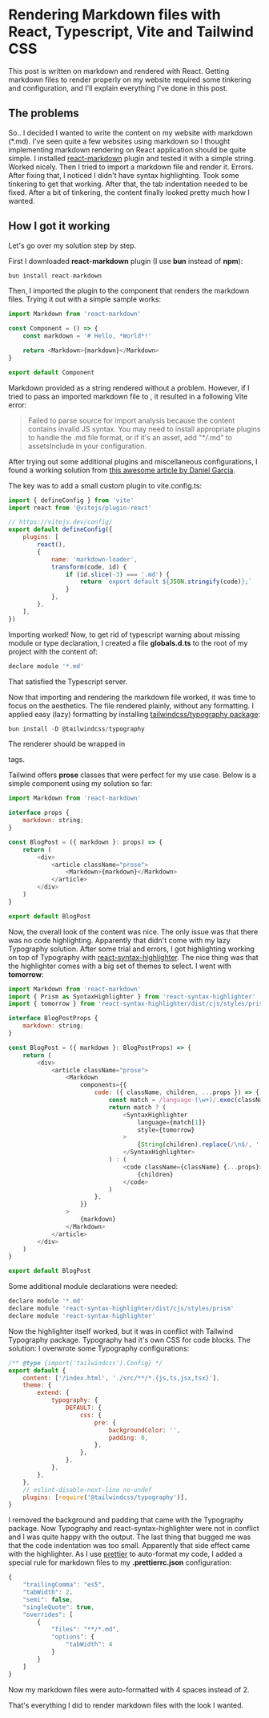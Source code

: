 # Rendering Markdown files with React, Typescript, Vite and Tailwind CSS

This post is written on markdown and rendered with React. Getting markdown files to render properly on my website required some tinkering and configuration, and I'll explain everything I've done in this post.

## The problems

So.. I decided I wanted to write the content on my website with markdown (\*.md). I've seen quite a few websites using markdown so I thought implementing markdown rendering on React application should be quite simple. I installed [react-markdown](https://github.com/remarkjs/react-markdown) plugin and tested it with a simple string. Worked nicely. Then I tried to import a markdown file and render it. Errors. After fixing that, I noticed I didn't have syntax highlighting. Took some tinkering to get that working. After that, the tab indentation needed to be fixed. After a bit of tinkering, the content finally looked pretty much how I wanted.

## How I got it working

Let's go over my solution step by step.

First I downloaded **react-markdown** plugin (I use **bun** instead of **npm**):

```javascript
bun install react-markdown
```

Then, I imported the plugin to the component that renders the markdown files. Trying it out with a simple sample works:

```javascript
import Markdown from 'react-markdown'

const Component = () => {
    const markdown = '# Hello, *World*!'

    return <Markdown>{markdown}</Markdown>
}

export default Component
```

Markdown provided as a string rendered without a problem. However, if I tried to pass an imported markdown file to **<Markdown>**, it resulted in a following Vite error:

> Failed to parse source for import analysis because the content contains invalid JS syntax. You may need to install appropriate plugins to handle the .md file format, or if it's an asset, add "\*_/_.md" to assetsInclude in your configuration.

After trying out some additional plugins and miscellaneous configurations, I found a working solution from [this awesome article by Daniel Garcia](https://onticdani.medium.com/how-to-load-and-render-markdown-files-into-your-vite-react-app-using-typescript-ba5f79822350).

The key was to add a small custom plugin to vite.config.ts:

```javascript
import { defineConfig } from 'vite'
import react from '@vitejs/plugin-react'

// https://vitejs.dev/config/
export default defineConfig({
    plugins: [
        react(),
        {
            name: 'markdown-loader',
            transform(code, id) {
                if (id.slice(-3) === '.md') {
                    return `export default ${JSON.stringify(code)};`
                }
            },
        },
    ],
})
```

Importing worked! Now, to get rid of typescript warning about missing module or type declaration, I created a file **globals.d.ts** to the root of my project with the content of:

```javascript
declare module '*.md'
```

That satisfied the Typescript server.

Now that importing and rendering the markdown file worked, it was time to focus on the aesthetics. The file rendered plainly, without any formatting. I applied easy (lazy) formatting by installing [tailwindcss/typography package](https://tailwindcss.com/docs/typography-plugin#installation):

```javascript
bun install -D @tailwindcss/typography
```

The renderer should be wrapped in **<article>** tags.

Tailwind offers **prose** classes that were perfect for my use case. Below is a simple component using my solution so far:

```javascript
import Markdown from 'react-markdown'

interface props {
    markdown: string;
}

const BlogPost = ({ markdown }: props) => {
    return (
        <div>
            <article className="prose">
                <Markdown>{markdown}</Markdown>
            </article>
        </div>
    )
}

export default BlogPost
```

Now, the overall look of the content was nice. The only issue was that there was no code highlighting. Apparently that didn't come with my lazy Typography solution. After some trial and errors, I got highlighting working on top of Typography with [react-syntax-highlighter](https://github.com/react-syntax-highlighter/react-syntax-highlighter). The nice thing was that the highlighter comes with a big set of themes to select. I went with **tomorrow**:

```javascript
import Markdown from 'react-markdown'
import { Prism as SyntaxHighlighter } from 'react-syntax-highlighter'
import { tomorrow } from 'react-syntax-highlighter/dist/cjs/styles/prism'

interface BlogPostProps {
    markdown: string;
}

const BlogPost = ({ markdown }: BlogPostProps) => {
    return (
        <div>
            <article className="prose">
                <Markdown
                    components={{
                        code: ({ className, children, ...props }) => {
                            const match = /language-(\w+)/.exec(className || '')
                            return match ? (
                                <SyntaxHighlighter
                                    language={match[1]}
                                    style={tomorrow}
                                >
                                    {String(children).replace(/\n$/, '')}
                                </SyntaxHighlighter>
                            ) : (
                                <code className={className} {...props}>
                                    {children}
                                </code>
                            )
                        },
                    }}
                >
                    {markdown}
                </Markdown>
            </article>
        </div>
    )
}

export default BlogPost
```

Some additional module declarations were needed:

```javascript
declare module '*.md'
declare module 'react-syntax-highlighter/dist/cjs/styles/prism'
declare module 'react-syntax-highlighter'

```

Now the highlighter itself worked, but it was in conflict with Tailwind Typography package. Typography had it's own CSS for code blocks. The solution: I overwrote some Typography configurations:

```javascript
/** @type {import('tailwindcss').Config} */
export default {
    content: ['/index.html', './src/**/*.{js,ts,jsx,tsx}'],
    theme: {
        extend: {
            typography: {
                DEFAULT: {
                    css: {
                        pre: {
                            backgroundColor: '',
                            padding: 0,
                        },
                    },
                },
            },
        },
    },
    // eslint-disable-next-line no-undef
    plugins: [require('@tailwindcss/typography')],
}
```

I removed the background and padding that came with the Typography package. Now Typography and react-syntax-highlighter were not in conflict and I was quite happy with the output. The last thing that bugged me was that the code indentation was too small. Apparently that side effect came with the highlighter. As I use [prettier](https://prettier.io/) to auto-format my code, I added a special rule for markdown files to my **.prettierrc.json** configuration:

```javascript
{
    "trailingComma": "es5",
    "tabWidth": 2,
    "semi": false,
    "singleQuote": true,
    "overrides": [
        {
            "files": "**/*.md",
            "options": {
                "tabWidth": 4
            }
        }
    ]
}
```

Now my markdown files were auto-formatted with 4 spaces instead of 2.

That's everything I did to render markdown files with the look I wanted.
